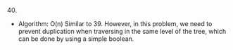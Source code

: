 40.

- Algorithm: O(n)
  Similar to 39. However, in this problem, we need to prevent duplication when traversing in the same level of the tree, which can be done by using a simple boolean.
